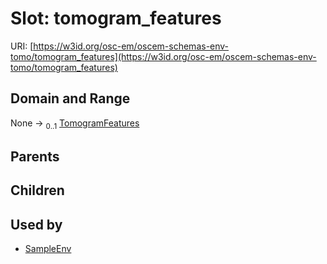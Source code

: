 
# Slot: tomogram_features



URI: [https://w3id.org/osc-em/oscem-schemas-env-tomo/tomogram_features](https://w3id.org/osc-em/oscem-schemas-env-tomo/tomogram_features)


## Domain and Range

None &#8594;  <sub>0..1</sub> [TomogramFeatures](TomogramFeatures.md)

## Parents


## Children


## Used by

 * [SampleEnv](SampleEnv.md)
